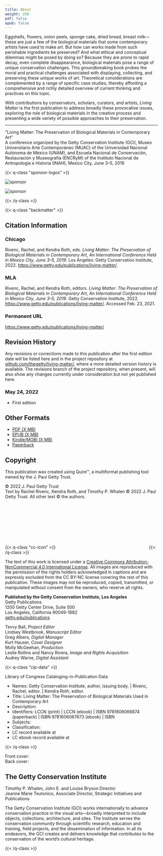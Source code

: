 ```yaml
---
title: About
weight: 350
pdf: false
epub: false
---
```


Eggshells, flowers, onion peels, sponge cake, dried bread, breast milk—these are just a few of the biological materials that some contemporary artists have used to make art. But how can works made from such perishable ingredients be preserved? And what ethical and conceptual dilemmas might be posed by doing so? Because they are prone to rapid decay, even complete disappearance, biological materials pose a range of unique conservation challenges. This groundbreaking book probes the moral and practical challenges associated with displaying, collecting, and preserving these unique works of art. Theoretical considerations are complemented by a range of specific case studies, thereby affording a comprehensive and richly detailed overview of current thinking and practices on this topic.

With contributions by conservators, scholars, curators, and artists, *Living Matter* is the first publication to address broadly these provocative issues, exploring the role of biological materials in the creative process and presenting a wide variety of possible approaches to their preservation.

---

“Living Matter: The Preservation of Biological Materials in Contemporary Art”<br />
A conference organized by the Getty Conservation Institute (GCI), Museo Universitario Arte Contemporáneo (MUAC) of the Universidad Nacional Autónoma de México (UNAM), and Escuela Nacional de Conservación, Restauración y Museografia (ENCRyM) of the Instituto Nacional de Antropología e Historia (INAH), Mexico City, June 3–5, 2019

{{< q-class "sponsor-logos" >}}

![sponsor](/img/sponsor-logo-1.jpg)

![sponsor](/img/sponsor-logo-2.jpg)

{{< /q-class >}}

{{< q-class "backmatter" >}}

## Citation Information

### Chicago

Rivenc, Rachel, and Kendra Roth, eds. *Living Matter: The Preservation of Biological Materials in Contemporary Art, An International Conference Held in Mexico City, June 3–5, 2019*. Los Angeles: Getty Conservation Institute, 2022. https://www.getty.edu/publications/living-matter/.

### MLA

Rivenc, Rachel, and Kendra Roth, editors. *Living Matter: The Preservation of Biological Materials in Contemporary Art, An International Conference Held in Mexico City, June 3–5, 2019*. Getty Conservation Institute, 2022. https://www.getty.edu/publications/living-matter/. Accessed <span class="cite-current-date">Feb. 23, 2021</span>.

### Permanent URL

https://www.getty.edu/publications/living-matter/

## Revision History

Any revisions or corrections made to this publication after the first edition date will be listed here and in the project repository at [github.com/thegetty/living-matter/](https://github.com/thegetty/living-matter/), where a more detailed version history is available. The revisions branch of the project repository, when present, will also show any changes currently under consideration but not yet published here.

### May 24, 2022

  - First edition

## Other Formats

  - [PDF (X MB)](/downloads/output.pdf)
  - [EPUB (X MB)](/downloads/output.epub)
  - [Kindle/MOBI (X MB)](/downloads/oputput.mobi)
  - [Paperback](#)

## Copyright

This publication was created using Quire™, a multiformat publishing tool owned by the J. Paul Getty Trust.

© 2022 J. Paul Getty Trust<br />
Text by Rachel Rivenc, Kendra Roth, and Timothy P. Whalen © 2022 J. Paul Getty Trust. All other text © the authors.

{{< q-class "cc-icon" >}}
<svg class="quire-copyright__icon">
<switch>
  <use xlink:href="#cc"></use>
</switch>
<switch>
  <use xlink:href="#cc-by"></use>
</switch>
<switch>
  <use xlink:href="#cc-by-nc"></use>
  <foreignObject width="135" height="30">
      <img src="../img/icons/cc-by-nc.png" alt="CC BY-NC" />
  </foreignObject>
</switch>
</svg>
{{< /q-class >}}

The text of this work is licensed under a [Creative Commons Attribution-NonCommercial 4.0 International License](https://creativecommons.org/licenses/by-nc/4.0/). All images are reproduced with the permission of the rights holders acknowledged in captions and are expressly excluded from the CC BY-NC license covering the rest of this publication. These images may not be reproduced, copied, transmitted, or manipulated without consent from the owners, who reserve all rights.

**Published by the Getty Conservation Institute, Los Angeles**<br />
Getty Publications<br />
1200 Getty Center Drive, Suite 500<br />
Los Angeles, California 90049-1682<br />
[getty.edu/publications](https://www.getty.edu/publications/)<br />

Tevvy Ball, *Project Editor*<br />
Lindsey Westbrook, *Manuscript Editor*<br />
Greg Albers, *Digital Manager*<br />
Kurt Hauser, *Cover Designer*<br />
Molly McGeehan, *Production*<br />
Leslie Rollins and Nancy Rivera, *Image and Rights Acquisition*<br />
Audrey Warne, *Digital Assistant*<br />

{{< q-class "cip-data" >}}

Library of Congress Cataloging-in-Publication Data

- Names: Getty Conservation Institute, author, issuing body. | Rivenc, Rachel,
   editor. | Kendra Roth, editor.
- Title: Living Matter: The Preservation of Biological Materials Used in Contemporary Art
- Description:
- Identifiers: LCCN (print) | LCCN (ebook) | ISBN
   9781606066874 (paperback) | ISBN 9781606067673 (ebook) | ISBN
- Subjects:
- Classification:
- LC record available at
- LC ebook record available at

{{< /q-class >}}

Front cover: <br />
Back cover:

## The Getty Conservation Institute

Timothy P. Whalen, John E. and Louise Bryson Director<br />
Jeanne Marie Teutonico, Associate Director, Strategic Initiatives and Publications<br />

The Getty Conservation Institute (GCI) works internationally to advance conservation practice in the visual arts—broadly interpreted to include objects, collections, architecture, and sites. The Institute serves the conservation community through scientific research, education and training, field projects, and the dissemination of information. In all its endeavors, the GCI creates and delivers knowledge that contributes to the conservation of the world’s cultural heritage.

{{< /q-class >}}
